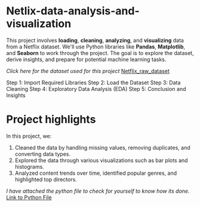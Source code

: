 # Netlix-data-analysis-and-visualization
This project involves **loading**, **cleaning**, **analyzing**, and **visualizing** data from a Netflix
dataset. We'll use Python libraries like **Pandas**, **Matplotlib**, and **Seaborn** to work
through the project. The goal is to explore the dataset, derive insights, and prepare
for potential machine learning tasks.

*Click here for the dataset used for this project* [Netflix_raw_dataset](https://drive.google.com/file/d/1LMXbfeuFRs4EBygfVtHsECou-4NEf4Y0/view?usp=sharing)

Step 1: Import Required Libraries
Step 2: Load the Dataset
Step 3: Data Cleaning
Step 4: Exploratory Data Analysis (EDA)
Step 5: Conclusion and Insights

# Project highlights
In this project, we:
1. Cleaned the data by handling missing values, removing duplicates, and
converting data types.
2. Explored the data through various visualizations such as bar plots and histograms.
3. Analyzed content trends over time, identified popular genres, and highlighted
top directors.

*I have attached the python file to check for yourself to know how its done.*
[Link to Python File](http://localhost:8890/files/Netflix%20Data%20Analysis/netflixdataset.ipynb?_xsrf=2%7Cca06d3b7%7C0225730d6109da2ff69624f6fde7f1f7%7C1736258138)
